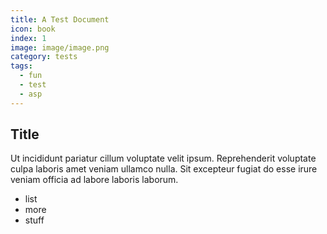 ```yaml
---
title: A Test Document
icon: book
index: 1
image: image/image.png
category: tests
tags:
  - fun
  - test
  - asp
---
```


## Title

Ut incididunt pariatur cillum voluptate velit ipsum. Reprehenderit voluptate culpa laboris amet veniam ullamco nulla. Sit excepteur fugiat do esse irure veniam officia ad labore laboris laborum.

 - list
 - more
 - stuff